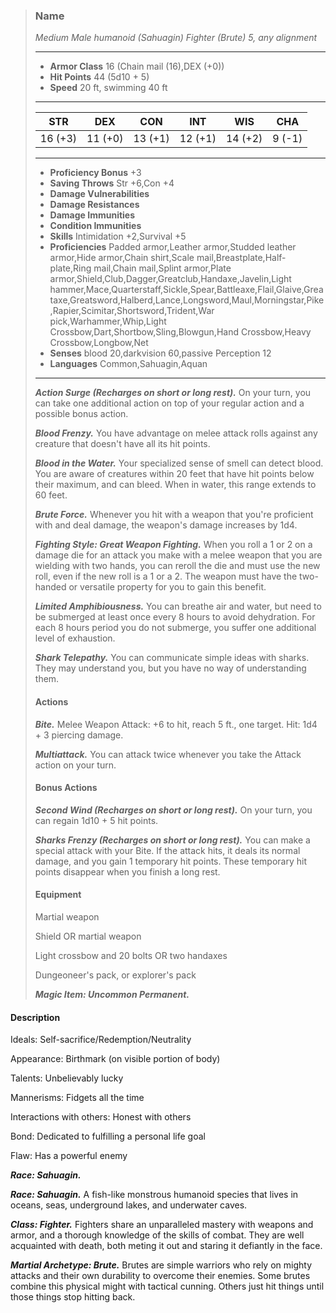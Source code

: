 >### Name
>*Medium Male humanoid (Sahuagin) Fighter (Brute) 5, any alignment*
>___
>- **Armor Class** 16 (Chain mail (16),DEX (+0))
>- **Hit Points** 44 (5d10 + 5)
>- **Speed** 20 ft, swimming 40 ft
>___
>|**STR**|**DEX**|**CON**|**INT**|**WIS**|**CHA**|
>|:-:|:-:|:-:|:-:|:-:|:-:|
>|16 (+3)|11 (+0)|13 (+1)|12 (+1)|14 (+2)|9 (-1)|
>___
>- **Proficiency Bonus** +3
>- **Saving Throws** Str +6,Con +4
>- **Damage Vulnerabilities** 
>- **Damage Resistances** 
>- **Damage Immunities** 
>- **Condition Immunities** 
>- **Skills** Intimidation +2,Survival +5
>- **Proficiencies** Padded armor,Leather armor,Studded leather armor,Hide armor,Chain shirt,Scale mail,Breastplate,Half-plate,Ring mail,Chain mail,Splint armor,Plate armor,Shield,Club,Dagger,Greatclub,Handaxe,Javelin,Light hammer,Mace,Quarterstaff,Sickle,Spear,Battleaxe,Flail,Glaive,Greataxe,Greatsword,Halberd,Lance,Longsword,Maul,Morningstar,Pike,Rapier,Scimitar,Shortsword,Trident,War pick,Warhammer,Whip,Light Crossbow,Dart,Shortbow,Sling,Blowgun,Hand Crossbow,Heavy Crossbow,Longbow,Net
>- **Senses** blood 20,darkvision 60,passive Perception 12
>- **Languages** Common,Sahuagin,Aquan
>___
>***Action Surge (Recharges on short or long rest).*** On your turn, you can take one additional action on top of your regular action and a possible bonus action.
>
>***Blood Frenzy.*** You have advantage on melee attack rolls against any creature that doesn't have all its hit points.
>
>***Blood in the Water.*** Your specialized sense of smell can detect blood. You are aware of creatures within 20 feet that have hit points below their maximum, and can bleed. When in water, this range extends to 60 feet.
>
>***Brute Force.*** Whenever you hit with a weapon that you're proficient with and deal damage, the weapon's damage increases by 1d4.
>
>***Fighting Style: Great Weapon Fighting.*** When you roll a 1 or 2 on a damage die for an attack you make with a melee weapon that you are wielding with two hands, you can reroll the die and must use the new roll, even if the new roll is a 1 or a 2. The weapon must have the two-handed or versatile property for you to gain this benefit.
>
>***Limited Amphibiousness.*** You can breathe air and water, but need to be submerged at least once every 8 hours to avoid dehydration. For each 8 hours period you do not submerge, you suffer one additional level of exhaustion.
>
>***Shark Telepathy.*** You can communicate simple ideas with sharks. They may understand you, but you have no way of understanding them.
>
>#### Actions
>***Bite.*** Melee Weapon Attack: +6 to hit, reach 5 ft., one target. Hit: 1d4 + 3 piercing damage.
>
>***Multiattack.*** You can attack twice whenever you take the Attack action on your turn.
>
>
>#### Bonus Actions
>***Second Wind (Recharges on short or long rest).*** On your turn, you can regain 1d10 + 5 hit points.
>
>***Sharks Frenzy (Recharges on short or long rest).*** You can make a special attack with your Bite. If the attack hits, it deals its normal damage, and you gain 1 temporary hit points. These temporary hit points disappear when you finish a long rest.
>
>
>#### Equipment
>Martial weapon
>
>Shield OR martial weapon
>
>Light crossbow and 20 bolts OR two handaxes
>
>Dungeoneer's pack, or explorer's pack
>
>***Magic Item: Uncommon Permanent.***
>

#### Description
Ideals: Self-sacrifice/Redemption/Neutrality

Appearance: Birthmark (on visible portion of body)

Talents: Unbelievably lucky

Mannerisms: Fidgets all the time

Interactions with others: Honest with others

Bond: Dedicated to fulfilling a personal life goal

Flaw: Has a powerful enemy

***Race: Sahuagin.***

***Race: Sahuagin.*** A fish-like monstrous humanoid species that lives in oceans, seas, underground lakes, and underwater caves.

***Class: Fighter.*** Fighters share an unparalleled mastery with weapons and armor, and a thorough knowledge of the skills of combat. They are well acquainted with death, both meting it out and staring it defiantly in the face.

***Martial Archetype: Brute.*** Brutes are simple warriors who rely on mighty attacks and their own durability to overcome their enemies. Some brutes combine this physical might with tactical cunning. Others just hit things until those things stop hitting back.



